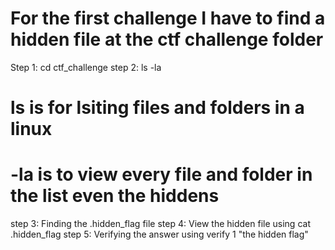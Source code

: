 # For the first challenge I have to find a hidden file at the ctf challenge folder
Step 1: cd ctf_challenge
step 2: ls -la
# ls is for lsiting files and folders in a linux
# -la is to view every file and folder in the list even the hiddens
step 3: Finding the .hidden_flag file
step 4: View the hidden file using cat .hidden_flag
step 5: Verifying the answer using verify 1 "the hidden flag"
